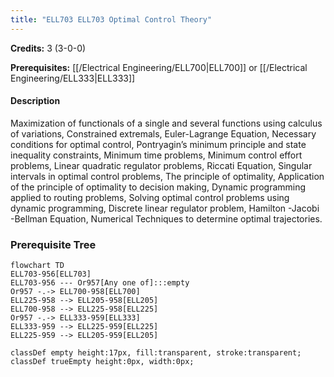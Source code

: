 ```yaml
---
title: "ELL703 ELL703 Optimal Control Theory"
---
```

**Credits:** 3 (3-0-0)

**Prerequisites:** [[/Electrical Engineering/ELL700|ELL700]] or [[/Electrical Engineering/ELL333|ELL333]]

#### Description
Maximization of functionals of a single and several functions using calculus of variations, Constrained extremals, Euler-Lagrange Equation, Necessary conditions for optimal control, Pontryagin’s minimum principle and state inequality constraints, Minimum time problems, Minimum control effort problems, Linear quadratic regulator problems, Riccati Equation, Singular intervals in optimal control problems, The principle of optimality, Application of the principle of optimality to decision making, Dynamic programming applied to routing problems, Solving optimal control problems using dynamic programming, Discrete linear regulator problem, Hamilton -Jacobi -Bellman Equation, Numerical Techniques to determine optimal trajectories.

### Prerequisite Tree

```mermaid
flowchart TD
ELL703-956[ELL703]
ELL703-956 --- Or957[Any one of]:::empty
Or957 -.-> ELL700-958[ELL700]
ELL225-958 --> ELL205-958[ELL205]
ELL700-958 --> ELL225-958[ELL225]
Or957 -.-> ELL333-959[ELL333]
ELL333-959 --> ELL225-959[ELL225]
ELL225-959 --> ELL205-959[ELL205]

classDef empty height:17px, fill:transparent, stroke:transparent;
classDef trueEmpty height:0px, width:0px;
```